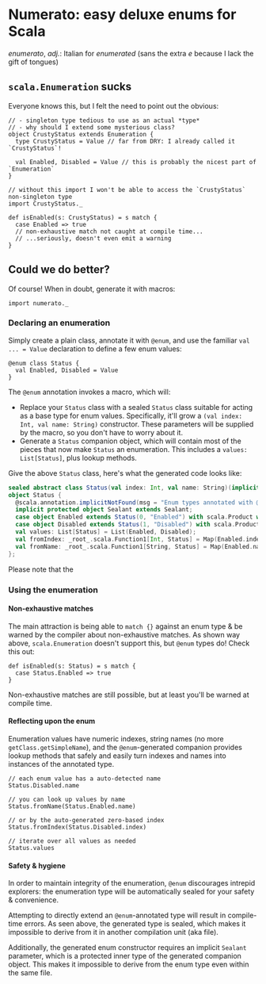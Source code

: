# Numerato: easy deluxe enums for Scala

_enumerato_, _adj._: Italian for _enumerated_ (sans the extra _e_ because I
lack the gift of tongues)

## `scala.Enumeration` sucks

Everyone knows this, but I felt the need to point out the obvious:

```tut:book
// - singleton type tedious to use as an actual *type*
// - why should I extend some mysterious class?
object CrustyStatus extends Enumeration {
  type CrustyStatus = Value // far from DRY: I already called it `CrustyStatus`!

  val Enabled, Disabled = Value // this is probably the nicest part of `Enumeration`
}

// without this import I won't be able to access the `CrustyStatus` non-singleton type
import CrustyStatus._

def isEnabled(s: CrustyStatus) = s match {
  case Enabled => true
  // non-exhaustive match not caught at compile time...
  // ...seriously, doesn't even emit a warning
}
```

## Could we do better?

Of course! When in doubt, generate it with macros:

```tut:silent
import numerato._
```

### Declaring an enumeration

Simply create a plain class, annotate it with `@enum`, and use the familiar
`val ... = Value` declaration to define a few enum values:

```tut:book
@enum class Status {
  val Enabled, Disabled = Value
}
```

The `@enum` annotation invokes a macro, which will:

* Replace your `Status` class with a sealed `Status` class suitable for acting
  as a base type for enum values. Specifically, it'll grow a `(val index: Int,
  val name: String)` constructor. These parameters will be supplied by the
  macro, so you don't have to worry about it.
* Generate a `Status` companion object, which will contain most of the pieces
  that now make `Status` an enumeration. This includes a `values:
  List[Status]`, plus lookup methods.

Give the above `Status` class, here's what the generated code looks like:

```scala
sealed abstract class Status(val index: Int, val name: String)(implicit sealant: Status.Sealant);
object Status {
  @scala.annotation.implicitNotFound(msg = "Enum types annotated with @enum can not be extended directly. To add another value to the enum, please adjust your `def ... = Value` declaration.") sealed abstract protected class Sealant;
  implicit protected object Sealant extends Sealant;
  case object Enabled extends Status(0, "Enabled") with scala.Product with scala.Serializable;
  case object Disabled extends Status(1, "Disabled") with scala.Product with scala.Serializable;
  val values: List[Status] = List(Enabled, Disabled);
  val fromIndex: _root_.scala.Function1[Int, Status] = Map(Enabled.index.->(Enabled), Disabled.index.->(Disabled));
  val fromName: _root_.scala.Function1[String, Status] = Map(Enabled.name.->(Enabled), Disabled.name.->(Disabled))
};
```

Please note that the

### Using the enumeration

#### Non-exhaustive matches

The main attraction is being able to `match {}` against an enum type & be
warned by the compiler about non-exhaustive matches. As shown way above,
`scala.Enumeration` doesn't support this, but `@enum` types do! Check this out:

```tut:book
def isEnabled(s: Status) = s match {
  case Status.Enabled => true
}
```

Non-exhaustive matches are still possible, but at least you'll be warned at
compile time.

#### Reflecting upon the enum

Enumeration values have numeric indexes, string names (no more
`getClass.getSimpleName`), and the `@enum`-generated companion provides lookup
methods that safely and easily turn indexes and names into instances of the
annotated type.

```tut:book
// each enum value has a auto-detected name
Status.Disabled.name

// you can look up values by name
Status.fromName(Status.Enabled.name)

// or by the auto-generated zero-based index
Status.fromIndex(Status.Disabled.index)

// iterate over all values as needed
Status.values
```

#### Safety & hygiene

In order to maintain integrity of the enumeration, `@enum` discourages intrepid
explorers: the enumeration type will be automatically sealed for your safety &
convenience.

Attempting to directly extend an `@enum`-annotated type will result in
compile-time errors. As seen above, the generated type is sealed, which makes
it impossible to derive from it in another compilation unit (aka file).

Additionally, the generated enum constructor requires an implicit `Sealant`
parameter, which is a protected inner type of the generated companion object.
This makes it impossible to derive from the enum type even within the same
file.
